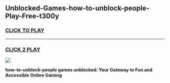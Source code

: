 
## Unblocked-Games-how-to-unblock-people-Play-Free-t300y
<h3>
<a href="https://premium76.site?title=how-to-unblock-people&ref=23A">CLICK TO PLAY</a></h3>
<hr>

<h3>
<a href="https://premium76.site?title=how-to-unblock-people&ref=23A">CLICK 2 PLAY</a>
  
</h3>

<a href="https://premium76.site?title=how-to-unblock-people&ref=23A"><img src="https://clearcache.store/games.png"></a>


**how-to-unblock-people games unblocked: Your Gateway to Fun and Accessible Online Gaming**
